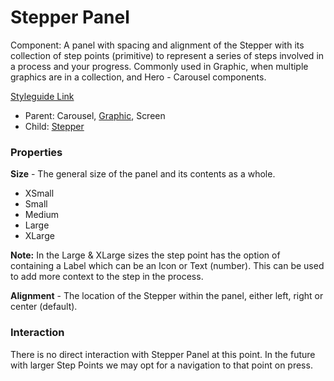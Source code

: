 # Stepper Panel

Component: A panel with spacing and alignment of the Stepper with its collection of step points (primitive) to represent a series of steps involved in a process and your progress. Commonly used in Graphic, when multiple graphics are in a collection, and Hero - Carousel components.

[Styleguide Link](https://zpl.io/b6A80oq)

* Parent: Carousel, [Graphic](../overview/graphic/), Screen
* Child: [Stepper](../overview/stepper/)

### Properties

**Size** - The general size of the panel and its contents as a whole.

* XSmall
* Small
* Medium
* Large
* XLarge

**Note:** In the Large & XLarge sizes the step point has the option of containing a Label which can be an Icon or Text (number). This can be used to add more context to the step in the process.

**Alignment** - The location of the Stepper within the panel, either left, right or center (default).

### Interaction

There is no direct interaction with Stepper Panel at this point. In the future with larger Step Points we may opt for a navigation to that point on press.
